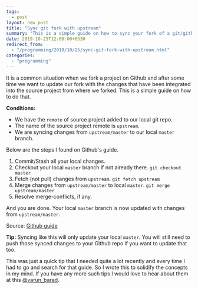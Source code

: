 ```yaml
---
tags:
  - post
layout: new_post
title: "Sync git fork with upstream"
summary: "This is a simple guide on how to sync your fork of a git/github project with upstream changes."
date: 2019-10-25T12:00:00+0530
redirect_from:
  - "/programming/2019/10/25/sync-git-fork-with-upstream.html"
categories:
  - "programming"
---
```


It is a common situation when we fork a project on Github and after some time we want to update our fork with the changes that have been integrated into the source project from where we forked. This is a simple guide on how to do that.

**Conditions:**

- We have the `remote` of source project added to our local git repo.
- The name of the source project remote is `upstream`.
- We are syncing changes from `upstream/master` to our local `master` branch.

Below are the steps I found on Github's guide.

1. Commit/Stash all your local changes.
2. Checkout your local `master` branch if not already there. `git checkout master`
3. Fetch (not pull) changes from `upstream`. `git fetch upstream`
4. Merge changes from `upstream/master` to local `master`. `git merge upstream/master`
5. Resolve merge-conflicts, if any.

And you are done. Your local `master` branch is now updated with changes from `upstream/master`.

Source: [Github guide](https://help.github.com/en/github/collaborating-with-issues-and-pull-requests/syncing-a-fork)

**Tip:** Syncing like this will only update your local `master`. You will still need to push those synced changes to your Github repo if you want to update that too.

This was just a quick tip that I needed quite a lot recently and every time I had to go and search for that guide. So I wrote this to solidify the concepts in my mind. If you have any more such tips I would love to hear about them at this [@varun_barad][varun-twitter].

[varun-twitter]: https://twitter.com/varun_barad
